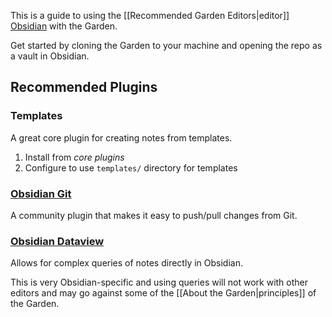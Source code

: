 This is a guide to using the [[Recommended Garden Editors|editor]] [Obsidian](https://obsidian.md/) with the Garden.

Get started by cloning the Garden to your machine and opening the repo as a vault in Obsidian.

## Recommended  Plugins
### Templates
A great core plugin for creating notes from templates.
1. Install from _core plugins_
2. Configure to use `templates/` directory for templates

### [Obsidian Git](https://github.com/denolehov/obsidian-git)
A community plugin that makes it easy to push/pull changes from Git.

### [Obsidian Dataview](https://blacksmithgu.github.io/obsidian-dataview/)
Allows for complex queries of notes directly in Obsidian.

This is very Obsidian-specific and using queries will not work with other editors and may go against some of the [[About the Garden|principles]] of the Garden.